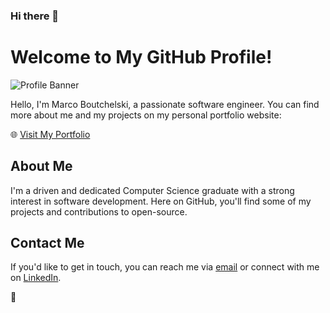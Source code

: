 ### Hi there 👋

<!--
**marcohool/marcohool** is a ✨ _special_ ✨ repository because its `README.md` (this file) appears on your GitHub profile.

Here are some ideas to get you started:

- 🔭 I’m currently working on ...
- 🌱 I’m currently learning ...
- 👯 I’m looking to collaborate on ...
- 🤔 I’m looking for help with ...
- 💬 Ask me about ...
- 📫 How to reach me: ...
- 😄 Pronouns: ...
- ⚡ Fun fact: ...
-->



# Welcome to My GitHub Profile!

![Profile Banner](https://media.licdn.com/dms/image/D4E03AQFG_iwP_OhwFw/profile-displayphoto-shrink_800_800/0/1694278243732?e=1701302400&v=beta&t=0HyESYo227K2qsQzTPavtvg7lMzWIzaVcwq8otUWRlU)

Hello, I'm Marco Boutchelski, a passionate software engineer. You can find more about me and my projects on my personal portfolio website:

🌐 [Visit My Portfolio](https://www.marcoboutchelski.com)

## About Me

I'm a driven and dedicated Computer Science graduate with a strong interest in software development. Here on GitHub, you'll find some of my projects and contributions to open-source.

## Contact Me

If you'd like to get in touch, you can reach me via [email](mailto:marco.boutchelski@gmail.com) or connect with me on [LinkedIn](https://www.linkedin.com/in/marco-b-3244b21a5).

💪
